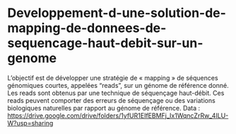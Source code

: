 # Developpement-d-une-solution-de-mapping-de-donnees-de-sequencage-haut-debit-sur-un-genome
L’objectif est de développer une stratégie de « mapping » de séquences génomiques courtes, appelées “reads”, sur un génome de référence donné. 
Les reads sont obtenus par une technique de séquençage haut-débit. Ces reads peuvent comporter des erreurs de séquençage ou des variations biologiques naturelles par rapport au génome de référence.
Data : https://drive.google.com/drive/folders/1yfUR1EIfEBMFj_Ix1WqncZrRw_4ILU-W?usp=sharing
